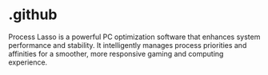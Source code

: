 # .github
Process Lasso is a powerful PC optimization software that enhances system performance and stability. It intelligently manages process priorities and affinities for a smoother, more responsive gaming and computing experience.
